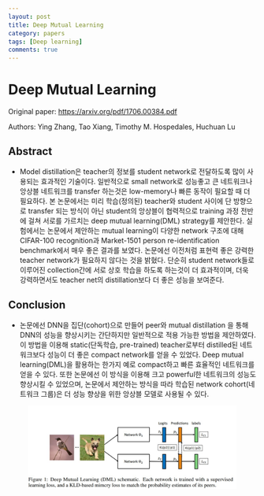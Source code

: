 ```yaml
---
layout: post
title: Deep Mutual Learning
category: papers
tags: [Deep learning]
comments: true
---
```


# Deep Mutual Learning

Original paper: https://arxiv.org/pdf/1706.00384.pdf

Authors: Ying Zhang, Tao Xiang, Timothy M. Hospedales, Huchuan Lu

## Abstract
- Model distillation은 teacher의 정보를 student network로 전달하도록 많이 사용되는 효과적인 기술이다. 일반적으로 small network로 성능좋고 큰 네트워크나 앙상블 네트워크를 transfer 하는것은 low-memory나 빠른 동작이 필요할 때 더 필요하다. 본 논문에서는 미리 학습(정의된) teacher와 student 사이에 단 방향으로 transfer 되는 방식이 아닌 student의 앙상블이 협력적으로 training 과정 전반에 걸쳐 서로를 가르치는 deep mutual learning(DML) strategy를 제안한다. 실험에서는 논문에서 제안하는 mutual learning이 다양한 network 구조에 대해 CIFAR-100 recognition과 Market-1501 person re-identification benchmark에서 매우 좋은 결과를 보였다. 논문에선 이전처럼 표현력 좋은 강력한 teacher network가 필요하지 않다는 것을 밝혔다. 단순히 student network들로 이루어진 collection간에 서로 상호 학습을 하도록 하는것이 더 효과적이며, 더욱 강력하면서도 teacher net의 distillation보다 더 좋은 성능을 보여준다.

## Conclusion
- 논문에선 DNN을 집단(cohort)으로 만들어 peer와 mutual distillation 을 통해 DNN의 성능을 향상시키는 간단하지만 일반적으로 적용 가능한 방법을 제안하였다. 이 방법을 이용해 static(단독학습, pre-trained) teacher로부터 distilled된 네트워크보다 성능이 더 좋은 compact network를 얻을 수 있었다. Deep mutual learning(DML)을 활용하는 한가지 예로 compact하고 빠른 효율적인 네트워크를 얻을 수 있다. 또한 논문에선 이 방식을 이용해 크고 powerful한 네트워크의 성능도 향상시킬 수 있었으며, 논문에서 제안하는 방식을 따라 학습된 network cohort(네트워크 그룹)은 더 성능 향상을 위한 앙상블 모델로 사용될 수 있다.

<center>
<figure>
<img src="/assets/post_img/papers/2019-04-04-deep_mutual_learning/fig1.jpg" alt="views">
<figcaption></figcaption>
</figure>
</center>
